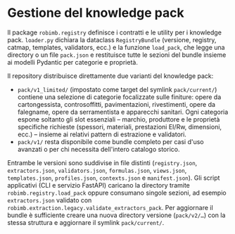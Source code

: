 # Gestione del knowledge pack

Il package `robimb.registry` definisce i contratti e le utility per i knowledge pack. `loader.py` dichiara la dataclass `RegistryBundle` (versione, registry, catmap, templates, validators, ecc.) e la funzione `load_pack`, che legge una directory o un file `pack.json` e restituisce tutte le sezioni del bundle insieme ai modelli Pydantic per categorie e proprietà.

Il repository distribuisce direttamente due varianti del knowledge pack:

- `pack/v1_limited/` (impostato come target del symlink `pack/current/`) contiene una selezione di categorie focalizzate sulle finiture: opere da cartongessista, controsoffitti, pavimentazioni, rivestimenti, opere da falegname, opere da serramentista e apparecchi sanitari. Ogni categoria espone soltanto gli slot essenziali – marchio, produttore e le proprietà specifiche richieste (spessori, materiali, prestazioni EI/Rw, dimensioni, ecc.) – insieme ai relativi pattern di estrazione e validatori.
- `pack/v1/` resta disponibile come bundle completo per casi d'uso avanzati o per chi necessita dell'intero catalogo storico.

Entrambe le versioni sono suddivise in file distinti (`registry.json`, `extractors.json`, `validators.json`, `formulas.json`, `views.json`, `templates.json`, `profiles.json`, `contexts.json` e `manifest.json`). Gli script applicativi (CLI e servizio FastAPI) caricano la directory tramite `robimb.registry.load_pack` oppure consumano singole sezioni, ad esempio `extractors.json` validato con `robimb.extraction.legacy.validate_extractors_pack`. Per aggiornare il bundle è sufficiente creare una nuova directory versione (`pack/v2/…`) con la stessa struttura e aggiornare il symlink `pack/current/`.

